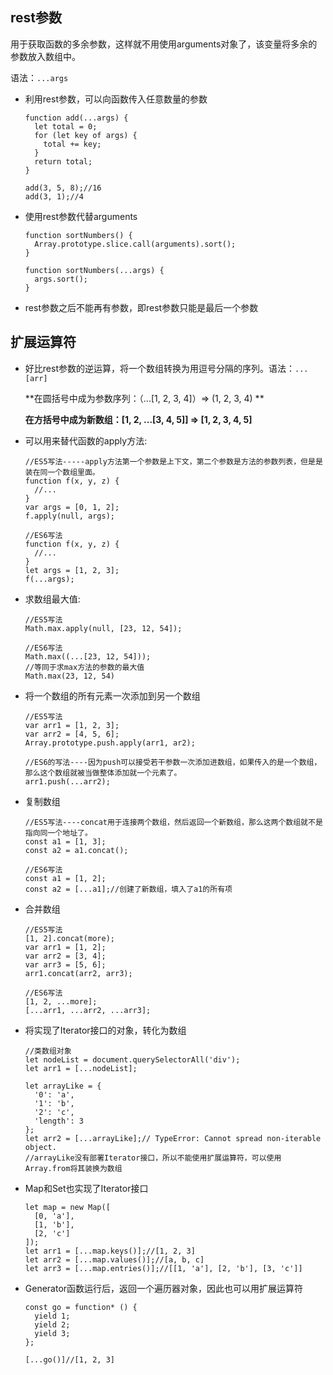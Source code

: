 ## rest参数

用于获取函数的多余参数，这样就不用使用arguments对象了，该变量将多余的参数放入数组中。

语法：`...args`

* 利用rest参数，可以向函数传入任意数量的参数

  ```
  function add(...args) {
    let total = 0;
    for (let key of args) {
      total += key;
    }
    return total;
  }

  add(3, 5, 8);//16
  add(3, 1);//4

  ```

* 使用rest参数代替arguments

  ```
  function sortNumbers() {
    Array.prototype.slice.call(arguments).sort();
  }

  function sortNumbers(...args) {
    args.sort();
  }
  ```

* rest参数之后不能再有参数，即rest参数只能是最后一个参数





## 扩展运算符

* 好比rest参数的逆运算，将一个数组转换为用逗号分隔的序列。语法：`...[arr]`

  **在圆括号中成为参数序列：（...[1, 2, 3, 4]）=> (1, 2, 3, 4) **

  **在方括号中成为新数组：[1, 2, ...[3, 4, 5]] => [1, 2, 3, 4, 5]**

* 可以用来替代函数的apply方法:

  ```
  //ES5写法-----apply方法第一个参数是上下文，第二个参数是方法的参数列表，但是是装在同一个数组里面。
  function f(x, y, z) {
    //...
  }
  var args = [0, 1, 2];
  f.apply(null, args);
   
  //ES6写法
  function f(x, y, z) {
    //...
  }
  let args = [1, 2, 3];
  f(...args);
  ```

* 求数组最大值:

  ```
  //ES5写法
  Math.max.apply(null, [23, 12, 54]);

  //ES6写法
  Math.max((...[23, 12, 54]));
  //等同于求max方法的参数的最大值
  Math.max(23, 12, 54)
  ```

* 将一个数组的所有元素一次添加到另一个数组

  ```
  //ES5写法
  var arr1 = [1, 2, 3];
  var arr2 = [4, 5, 6];
  Array.prototype.push.apply(arr1, ar2);

  //ES6的写法----因为push可以接受若干参数一次添加进数组，如果传入的是一个数组，那么这个数组就被当做整体添加就一个元素了。
  arr1.push(...arr2);
  ```

* 复制数组

  ```
  //ES5写法----concat用于连接两个数组，然后返回一个新数组，那么这两个数组就不是指向同一个地址了。
  const a1 = [1, 3];
  const a2 = a1.concat();

  //ES6写法
  const a1 = [1, 2];
  const a2 = [...a1];//创建了新数组，填入了a1的所有项
  ```

* 合并数组

  ```
  //ES5写法
  [1, 2].concat(more);
  var arr1 = [1, 2];
  var arr2 = [3, 4];
  var arr3 = [5, 6];
  arr1.concat(arr2, arr3);

  //ES6写法
  [1, 2, ...more];
  [...arr1, ...arr2, ...arr3];

  ```

* 将实现了Iterator接口的对象，转化为数组


  ```
  //类数组对象
  let nodeList = document.querySelectorAll('div');
  let arr1 = [...nodeList];

  let arrayLike = {
    '0': 'a',
    '1': 'b',
    '2': 'c',
    'length': 3
  };
  let arr2 = [...arrayLike];// TypeError: Cannot spread non-iterable object.
  //arrayLike没有部署Iterator接口，所以不能使用扩展运算符，可以使用Array.from将其装换为数组

  ```

* Map和Set也实现了Iterator接口

  ```
  let map = new Map([
    [0, 'a'],
    [1, 'b'],
    [2, 'c']
  ]);
  let arr1 = [...map.keys()];//[1, 2, 3]
  let arr2 = [...map.values()];//[a, b, c]
  let arr3 = [...map.entries()];//[[1, 'a'], [2, 'b'], [3, 'c']]
  ```

* Generator函数运行后，返回一个遍历器对象，因此也可以用扩展运算符

  ```
  const go = function* () {
    yield 1;
    yield 2;
    yield 3;
  };

  [...go()]//[1, 2, 3]
  ```

  ​